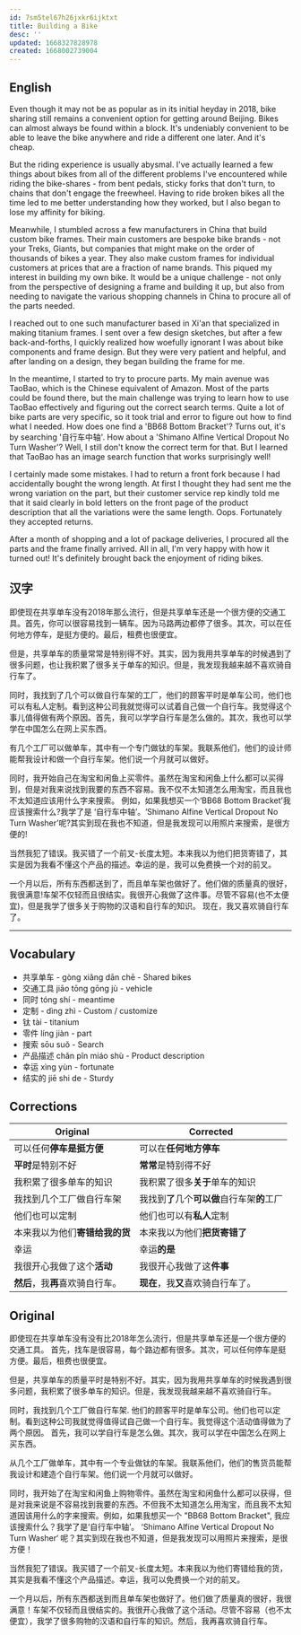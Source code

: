 ```yaml
---
id: 7sm5tel67h26jxkr6ijktxt
title: Building a Bike
desc: ''
updated: 1668327828978
created: 1668002739004
---
```


## English

Even though it may not be as popular as in its initial heyday in 2018, bike sharing still remains a convenient option for getting around Beijing. Bikes can almost always be found within a block. It's undeniably convenient to be able to leave the bike anywhere and ride a different one later. And it's cheap.

But the riding experience is usually abysmal. I've actually learned a few things about bikes from all of the different problems I've encountered while riding the bike-shares - from bent pedals, sticky forks that don't turn, to chains that don't engage the freewheel. Having to ride broken bikes all the time led to me better understanding how they worked, but I also began to lose my affinity for biking.

Meanwhile, I stumbled across a few manufacturers in China that build custom bike frames. Their main customers are bespoke bike brands - not your Treks, Giants, but companies that might make on the order of thousands of bikes a year. They also make custom frames for individual customers at prices that are a fraction of name brands. This piqued my interest in building my own bike. It would be a unique challenge - not only from the perspective of designing a frame and building it up, but also from needing to navigate the various shopping channels in China to procure all of the parts needed.

I reached out to one such manufacturer based in Xi'an that specialized in making titanium frames. I sent over a few design sketches, but after a few back-and-forths, I quickly realized how woefully ignorant I was about bike components and frame design.  But they were very patient and helpful, and after landing on a design, they began building the frame for me.

In the meantime, I started to try to procure parts. My main avenue was TaoBao, which is the Chinese equivalent of Amazon.  Most of the parts could be found there, but the main challenge was trying to learn how to use TaoBao effectively and figuring out the correct search terms. Quite a lot of bike parts are very specific, so it took trial and error to figure out how to find what I needed.  How does one find a 'BB68 Bottom Bracket'?  Turns out, it's by searching '自行车中轴'.  How about a 'Shimano Alfine Vertical Dropout No Turn Washer'? Well, I still don't know the correct term for that.  But I learned that TaoBao has an image search function that works surprisingly well!

I certainly made some mistakes. I had to return a front fork because I had accidentally bought the wrong length. At first I thought they had sent me the wrong variation on the part, but their customer service rep kindly told me that it said clearly in bold letters on the front page of the product description that all the variations were the same length. Oops. Fortunately they accepted returns.

After a month of shopping and a lot of package deliveries, I procured all the parts and the frame finally arrived. All in all, I'm very happy with how it turned out! It's definitely brought back the enjoyment of riding bikes.

## 汉字

即使现在共享单车没有2018年那么流行，但是共享单车还是一个很方便的交通工具。首先，你可以很容易找到一辆车。因为马路两边都停了很多。其次，可以在任何地方停车，是挺方便的。最后，租费也很便宜。

但是，共享单车的质量常常是特别得不好。其实，因为我用共享单车的时候遇到了很多问题，也让我积累了很多关于单车的知识。但是，我发现我越来越不喜欢骑自行车了。

同时，我找到了几个可以做自行车架的工厂，他们的顾客平时是单车公司，他们也可以有私人定制。看到这种公司我就觉得可以试着自己做一个自行车。我觉得这个事儿值得做有两个原因。首先，我可以学学自行车是怎么做的。其次，我也可以学学在中国怎么在网上买东西。

有几个工厂可以做单车，其中有一个专门做钛的车架。我联系他们，他们的设计师能帮我设计和做一个自行车架。他们说一个月就可以做好。

同时，我开始自己在淘宝和闲鱼上买零件。虽然在淘宝和闲鱼上什么都可以买得到，但是对我来说找到我要的东西不容易。我不仅不太知道怎么用淘宝，而且我也不太知道应该用什么字来搜索。
例如，如果我想买一个‘BB68 Bottom Bracket’我应该搜索什么?我学了是 ‘自行车中轴’。‘Shimano Alfine Vertical Dropout No Turn Washer’呢?其实到现在我也不知道，但是我发现可以用照片来搜索，是很方便的!

当然我犯了错误。我买错了一个前叉-长度太短。本来我以为他们把货寄错了，其实是因为我看不懂这个产品的描述。幸运的是，我可以免费换一个对的前叉。

一个月以后，所有东西都送到了，而且单车架也做好了。他们做的质量真的很好，我很满意!车架不仅轻而且很结实。我很开心我做了这件事。尽管不容易(也不太便宜)，但是我学了很多关于购物的汉语和自行车的知识。
现在，我又喜欢骑自行车了。

--- 

## Vocabulary

- 共享单车 - gòng xiǎng dān chē - Shared bikes
- 交通工具 jiāo tōng gōng jù - vehicle
- 同时 tóng shí - meantime
- 定制 - dìng zhì - Custom / customize
- 钛 tài - titanium
- 零件 líng jiàn - part
- 搜索 sōu suǒ - Search
- 产品描述 chǎn pǐn miáo shù - Product description
- 幸运 xìng yùn - fortunate
- 结实的 jiē shi de - Sturdy

## Corrections 
| Original             | Corrected                    |
| -------------------- | ---------------------------- |
| 可以任何**停车是挺方便**       | 可以在**任何地方停车**                |
| **平时**是特别不好          | **常常**是特别得不好                 |
| 我积累了很多单车的知识          | 我积累了很多**关于**单车的知识            |
| 我找到几个工厂做自行车架         | 我找到**了**几个**可以做**自行车架**的**工厂 |
| 他们也可以定制              | 他们也可以有**私人**定制               |
| 本来我以为他们**寄错给我的货**    | 本来我以为他们**把货寄错了**             |
| 幸运                   | 幸运**的是**                     |
| 我很开心我做了这个**活动**      | 我很开心我做了这**件事**               |
| **然后**，我**再**喜欢骑自行车。 | **现在**，我**又**喜欢骑自行车了。        |

## Original

即使现在共享单车没有没有比2018年怎么流行，但是共享单车还是一个很方便的交通工具。 首先，找车是很容易，每个路边都有很多。其次，可以任何停车是挺方便。最后，租费也很便宜。

但是，共享单车的质量平时是特别不好。其实，因为我用共享单车的时候我遇到很多问题，我积累了很多单车的知识。但是，我发现我越来越不喜欢骑自行车。

同时，我找到几个工厂做自行车架. 他们的顾客平时是单车公司。他们也可以定制。看到这种公司我就觉得值得试自己做一个自行车。我觉得这个活动值得做为了两个原因。 首先，我可以学自行车是怎么做。其次，我可以学在中国怎么在网上买东西。

从几个工厂做单车，其中有一个专业做钛的车架。我联系他们，他们的售货员能帮我设计和建造个自行车架。他们说一个月就可以做好。

同时，我开始了在淘宝和闲鱼上购物零件。虽然在淘宝和闲鱼什么都可以获得，但是对我来说是不容易找到我要的东西。不但我不太知道怎么用淘宝，而且我不太知道因该用什么的字来搜索。例如，如果我想买一个 "BB68 Bottom Bracket", 我应该搜索什么？我学了是‘自行车中轴’。 ‘Shimano Alfine Vertical Dropout No Turn Washer‘ 呢？其实到现在我也不知道，但是我发现可以用照片来搜索，是很方便！

当然我犯了错误。我买错了一个前叉-长度太短。本来我以为他们寄错给我的货，其实是我看不懂这个产品描述。幸运，我可以免费换一个对的前叉。

一个月以后，所有东西都送到而且单车架也做好了。他们做了质量真的很好，我很满意！车架不仅轻而且很结实的。我很开心我做了这个活动。尽管不容易（也不太便宜），我学了很多购物的汉语和自行车的知识。然后，我再喜欢骑自行车。


